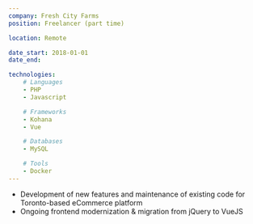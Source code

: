 ```yaml
---
company: Fresh City Farms
position: Freelancer (part time)

location: Remote

date_start: 2018-01-01
date_end:

technologies:
    # Languages
    - PHP
    - Javascript

    # Frameworks
    - Kohana
    - Vue

    # Databases
    - MySQL

    # Tools
    - Docker
---
```

* Development of new features and maintenance of existing code for Toronto-based eCommerce platform
* Ongoing frontend modernization & migration from jQuery to VueJS 

